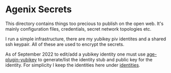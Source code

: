 # Agenix Secrets

This directory contains things too precious to publish on the open web.
It's mainly configuration files, credentials, secret network topologies
etc.

I run a simple infrastructure, there are my yubikey piv identites
and a shared ssh keypair. All of these are used to encrypt the secrets.

As of September 2022 to edit/add a yubikey identity one must use
[age-plugin-yubikey](https://github.com/str4d/age-plugin-yubikey) to
generate/list the identity stub and public key for the identity. For
simplicity I keep the identities here under [identities](./identities).
